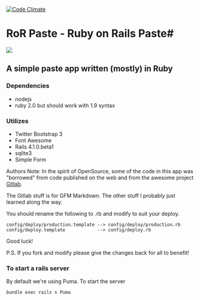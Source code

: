 [![Code Climate](https://codeclimate.com/github/nacengineer/ror_paste.png)](https://codeclimate.com/github/nacengineer/ror_paste)

# RoR Paste - Ruby on Rails Paste#
![](https://raw.github.com/nacengineer/ror_paste/blob/master/app/assets/images/icon_12652/icon_12652.svg)
## A simple paste app written (mostly) in Ruby ##
### Dependencies ###
- nodejs
- ruby 2.0 but should work with 1.9 syntax

### Utilizes
- Twitter Bootstrap 3
- Font Awesome
- Rails 4.1.0.beta1
- sqlite3
- Simple Form

Authors Note:
In the spirit of OpenSource, some of the code in this app was "borrowed" from code published on the web and from the awesome project [Gitlab](http://gitlab.org/). 

The Gitlab stuff is for GFM Markdown. The other stuff I probably just learned along the way.

You should rename the following to .rb and modify to suit your deploy.

```
config/deploy/production.template --> config/deploy/production.rb
config/deploy.template            --> config/deploy.rb
```

Good luck!

P.S. If you fork and modify please give the changes back for all to benefit!

### To start a rails server

By default we're using Puma. To start the server

```sh
bundle exec rails s Puma
```



